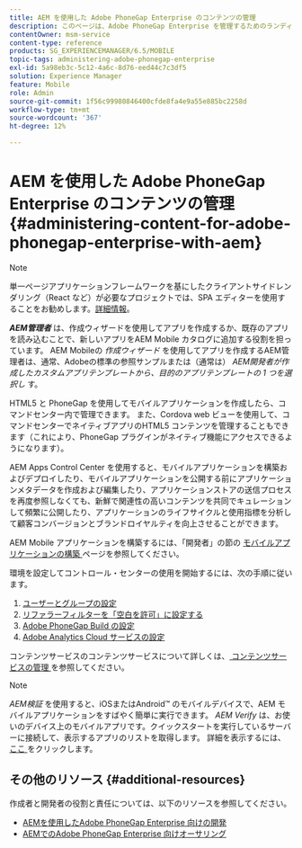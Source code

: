 ```yaml
---
title: AEM を使用した Adobe PhoneGap Enterprise のコンテンツの管理
description: このページは、Adobe PhoneGap Enterprise を管理するためのランディングページとして機能します。
contentOwner: msm-service
content-type: reference
products: SG_EXPERIENCEMANAGER/6.5/MOBILE
topic-tags: administering-adobe-phonegap-enterprise
exl-id: 5a98eb3c-5c12-4a6c-8d76-eed44c7c3df5
solution: Experience Manager
feature: Mobile
role: Admin
source-git-commit: 1f56c99980846400cfde8fa4e9a55e885bc2258d
workflow-type: tm+mt
source-wordcount: '367'
ht-degree: 12%

---
```


# AEM を使用した Adobe PhoneGap Enterprise のコンテンツの管理 {#administering-content-for-adobe-phonegap-enterprise-with-aem}

>[!NOTE]
>
>単一ページアプリケーションフレームワークを基にしたクライアントサイドレンダリング（React など）が必要なプロジェクトでは、SPA エディターを使用することをお勧めします。[詳細情報](/help/sites-developing/spa-overview.md)。

***AEM管理者*** は、作成ウィザードを使用してアプリを作成するか、既存のアプリを読み込むことで、新しいアプリをAEM Mobile カタログに追加する役割を担っています。 AEM Mobileの *作成ウィザード* を使用してアプリを作成するAEM管理者は、通常、Adobeの標準の参照サンプルまたは（通常は） *AEM開発者が作成したカスタムアプリテンプレートから、目的のアプリテンプレートの 1 つを選択し* す。

HTML5 と PhoneGap を使用してモバイルアプリケーションを作成したら、コマンドセンター内で管理できます。 また、Cordova web ビューを使用して、コマンドセンターでネイティブアプリのHTML5 コンテンツを管理することもできます（これにより、PhoneGap プラグインがネイティブ機能にアクセスできるようになります）。

AEM Apps Control Center を使用すると、モバイルアプリケーションを構築およびデプロイしたり、モバイルアプリケーションを公開する前にアプリケーションメタデータを作成および編集したり、アプリケーションストアの送信プロセスを再度参照しなくても、新鮮で関連性の高いコンテンツを共同でキュレーションして頻繁に公開したり、アプリケーションのライフサイクルと使用指標を分析して顧客コンバージョンとブランドロイヤルティを向上させることができます。

AEM Mobile アプリケーションを構築するには、「開発者」の節の [ モバイルアプリケーションの構築 ](/help/mobile/building-app-mobile-phonegap.md) ページを参照してください。

環境を設定してコントロール・センターの使用を開始するには、次の手順に従います。

1. [ユーザーとグループの設定](/help/mobile/configure-users-groups.md)
1. [リファラーフィルターを「空白を許可」に設定する](/help/mobile/setting-referrer-filter-empty.md)
1. [Adobe PhoneGap Build の設定](/help/mobile/configure-phonegap-build-cloud.md)
1. [Adobe Analytics Cloud サービスの設定](/help/mobile/configure-adobe-mobile-cloud-service.md)

コンテンツサービスのコンテンツサービスについて詳しくは、[ コンテンツサービスの管理 ](/help/mobile/developing-content-services.md) を参照してください。

>[!NOTE]
>
>*AEM検証* を使用すると、iOSまたはAndroid™ のモバイルデバイスで、AEM モバイルアプリケーションをすばやく簡単に実行できます。 *AEM Verify* は、お使いのデバイス上のモバイルアプリです。クイックスタートを実行しているサーバーに接続して、表示するアプリのリストを取得します。 詳細を表示するには、[ ここ ](/help/mobile/phonegap-mobile-quickstart.md) をクリックします。

## その他のリソース {#additional-resources}

作成者と開発者の役割と責任については、以下のリソースを参照してください。

* [AEMを使用したAdobe PhoneGap Enterprise 向けの開発](/help/mobile/developing-in-phonegap.md)
* [AEMでのAdobe PhoneGap Enterprise 向けオーサリング](/help/mobile/phonegap.md)

